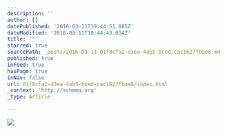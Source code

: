 ```yaml
---
description: ''
author: []
datePublished: '2016-03-11T19:44:51.085Z'
dateModified: '2016-03-11T19:44:43.034Z'
title: ''
starred: true
sourcePath: _posts/2016-03-11-01f8cfa2-d3ea-4ab5-bced-cac1627fbae8.md
published: true
inFeed: true
hasPage: true
inNav: false
url: 01f8cfa2-d3ea-4ab5-bced-cac1627fbae8/index.html
_context: 'http://schema.org'
_type: Article

---
```

![](https://the-grid-user-content.s3-us-west-2.amazonaws.com/0e432a70-990b-48a2-8c1a-6d28c84bc98d.png)